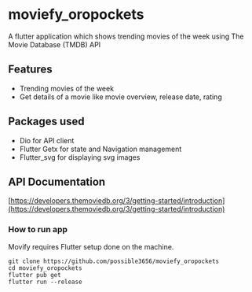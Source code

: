 # moviefy_oropockets

A flutter application which shows trending movies of the week using The Movie Database (TMDB) API


## Features

- Trending movies of the week
- Get details of a movie like movie overview, release date, rating

## Packages used

- Dio for API client
- Flutter Getx for state and Navigation management
- Flutter_svg for displaying svg images

## API Documentation

[https://developers.themoviedb.org/3/getting-started/introduction](https://developers.themoviedb.org/3/getting-started/introduction)

 ### How to run app
 Movify requires Flutter setup done on the machine.
```
git clone https://github.com/possible3656/moviefy_oropockets
cd moviefy_oropockets
flutter pub get
flutter run --release
```
